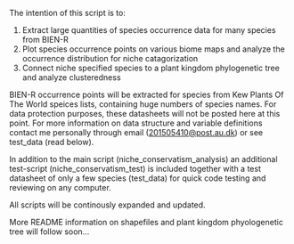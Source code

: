 The intention of this script is to:
1) Extract large quantities of species occurrence data for many species from BIEN-R
2) Plot species occurrence points on various biome maps and analyze the occurrence distribution for niche catagorization
3) Connect niche specified species to a plant kingdom phylogenetic tree and analyze clusteredness

BIEN-R occurrence points will be extracted for species from Kew Plants Of The World speices lists, containing huge numbers of species names. For data protection purposes, these datasheets will not be posted here at this point. For more information on data structure and variable definitions contact me personally through email (201505410@post.au.dk) or see test_data (read below).

In addition to the main script (niche_conservatism_analysis) an additional test-script (niche_conservatism_test) is included together with a test datasheet of only a few species (test_data) for quick code testing and reviewing on any computer.

All scripts will be continously expanded and updated.

More README information on shapefiles and plant kingdom phyologenetic tree will follow soon...
